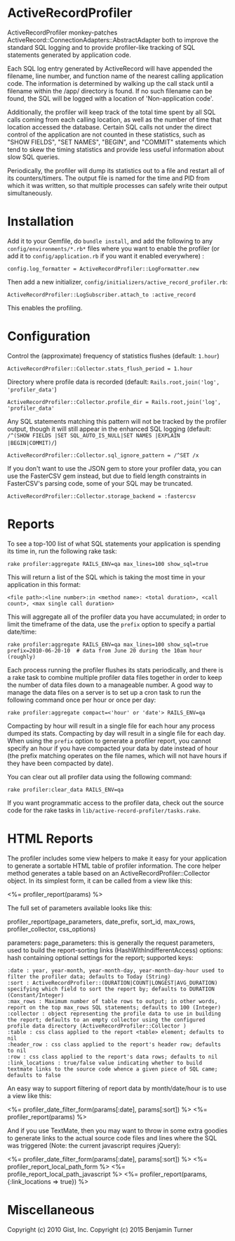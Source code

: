 ActiveRecordProfiler
====================

ActiveRecordProfiler monkey-patches 
ActiveRecord::ConnectionAdapters::AbstractAdapter both to improve the 
standard SQL logging and to provide profiler-like tracking of SQL
statements generated by application code.

Each SQL log entry generated by ActiveRecord will have appended the 
filename, line number, and function name of the nearest calling 
application code. The information is determined by walking up the call
stack until a filename within the /app/ directory is found. If no such
filename can be found, the SQL will be logged with a location of 
'Non-application code'.

Additionally, the profiler will keep track of the total time spent by all
SQL calls coming from each calling location, as well as the number of time
that location accessed the database. Certain SQL calls not under the
direct control of the application are not counted in these statistics,
such as "SHOW FIELDS", "SET NAMES", "BEGIN", and "COMMIT" statements which
tend to skew the timing statistics and provide less useful information
about slow SQL queries.

Periodically, the profiler will dump its statistics out to a file and
restart all of its counters/timers. The output file is named for the time
and PID from which it was written, so that multiple processes can safely
write their output simultaneously.

Installation
============
Add it to your Gemfile, do `bundle install`, and add the following to any `config/environments/*.rb*` files where you want to enable the profiler (or add it to `config/application.rb` if you want it enabled everywhere) :

    config.log_formatter = ActiveRecordProfiler::LogFormatter.new

Then add a new initializer, `config/initializers/active_record_profiler.rb`:

    ActiveRecordProfiler::LogSubscriber.attach_to :active_record

This enables the profiling.

Configuration
=============
Control the (approximate) frequency of statistics flushes (default: `1.hour`)

    ActiveRecordProfiler::Collector.stats_flush_period = 1.hour

Directory where profile data is recorded (default: `Rails.root,join('log', 'profiler_data'`)

    ActiveRecordProfiler::Collector.profile_dir = Rails.root,join('log', 'profiler_data'

Any SQL statements matching this pattern will not be tracked by the 
profiler output, though it will still appear in the enhanced SQL logging
(default: `/^(SHOW FIELDS |SET SQL_AUTO_IS_NULL|SET NAMES |EXPLAIN |BEGIN|COMMIT)/`)

    ActiveRecordProfiler::Collector.sql_ignore_pattern = /^SET /x

If you don't want to use the JSON gem to store your profiler data, you can
use the FasterCSV gem instead, but due to field length constraints in 
FasterCSV's parsing code, some of your SQL may be truncated.

    ActiveRecordProfiler::Collector.storage_backend = :fastercsv


Reports
=======
To see a top-100 list of what SQL statements your application is spending its
time in, run the following rake task:

    rake profiler:aggregate RAILS_ENV=qa max_lines=100 show_sql=true

This will return a list of the SQL which is taking the most time in your 
application in this format:

    <file path>:<line number>:in <method name>: <total duration>, <call count>, <max single call duration>

This will aggregate all of the profiler data you have accumulated; in order 
to limit the timeframe of the data, use the `prefix` option to specify a
partial date/time:

    rake profiler:aggregate RAILS_ENV=qa max_lines=100 show_sql=true prefix=2010-06-20-10  # data from June 20 during the 10am hour (roughly)

Each process running the profiler flushes its stats periodically, and there
is a rake task to combine multiple profiler data files together in order to 
keep the number of data files down to a manageable number. A good way to 
manage the data files on a server is to set up a cron task to run the 
following command once per hour or once per day:

    rake profiler:aggregate compact=<'hour' or 'date'> RAILS_ENV=qa

Compacting by hour will result in a single file for each hour any process 
dumped its stats. Compacting by day will result in a single file for each 
day. When using the `prefix` option to generate a profiler report, you
cannot specify an hour if you have compacted your data by date instead of
hour (the prefix matching operates on the file names, which will not have
hours if they have been compacted by date).

You can clear out all profiler data using the following command:

    rake profiler:clear_data RAILS_ENV=qa
  
If you want programmatic access to the profiler data, check out the source
code for the rake tasks in `lib/active-record-profiler/tasks.rake`.


HTML Reports
============

The profiler includes some view helpers to make it easy for your application
to generate a sortable HTML table of profiler information. The core helper
method generates a table based on an ActiveRecordProfiler::Collector object.
In its simplest form, it can be called from a view like this:

  <div id="#profiler">
    <%= profiler_report(params) %>
  </div>
  
The full set of parameters available looks like this:

  profiler_report(page_parameters, date_prefix, sort_id, max_rows, profiler_collector, css_options)
  
parameters:
  page_parameters: this is generally the request parameters, used to build the report-sorting links (HashWithIndifferentAccess)
  options: hash containing optional settings for the report; supported keys:
  
    :date : year, year-month, year-month-day, year-month-day-hour used to filter the profiler data; defaults to Today (String)
    :sort : ActiveRecordProfiler::(DURATION|COUNT|LONGEST|AVG_DURATION) specifying which field to sort the report by; defaults to DURATION (Constant/Integer)
    :max_rows : Maximum number of table rows to output; in other words, report on the top max_rows SQL statements; defaults to 100 (Integer)
    :collector : object representing the profile data to use in building the report; defaults to an empty collector using the configured profile data directory (ActiveRecordProfiler::Collector )
    :table : css class applied to the report <table> element; defaults to nil
    :header_row : css class applied to the report's header row; defaults to nil
    :row : css class applied to the report's data rows; defaults to nil
    :link_locations : true/false value indicating whether to build textmate links to the source code whence a given piece of SQL came; defaults to false
  
An easy way to support filtering of report data by month/date/hour is to 
use a view like this:

  <%= profiler_date_filter_form(params[:date], params[:sort]) %>
  <%= profiler_report(params) %>
  
And if you use TextMate, then you may want to throw in some extra goodies
to generate links to the actual source code files and lines where the SQL
was triggered (Note: the current javascript requires jQuery):

  <%= profiler_date_filter_form(params[:date], params[:sort]) %>
  <%= profiler_report_local_path_form %>
  <%= profile_report_local_path_javascript %>
  <%= profiler_report(params, {:link_locations => true}) %>


Miscellaneous
=============

Copyright (c) 2010 Gist, Inc.
Copyright (c) 2015 Benjamin Turner

